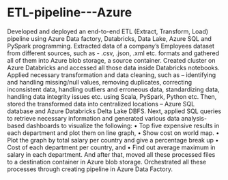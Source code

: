 # ETL-pipeline---Azure

Developed and deployed an end-to-end ETL (Extract, Transform, Load) pipeline using Azure Data factory, Databricks, Data Lake, Azure SQL and PySpark programming. 
Extracted data of a company’s Employees dataset from different sources, such as - .csv, .json, .xml etc. formats and gathered all of them into Azure blob storage, a source container. Created cluster on Azure Databricks and accessed all those data inside Databricks notebooks. Applied necessary transformation and data cleaning, such as – identifying and handling missing/null values, removing duplicates, correcting inconsistent data, handling outliers and erroneous data, standardizing data, handling data integrity issues etc. using Scala, PySpark, Python etc. Then, stored the transformed data into centralized locations – Azure SQL database and Azure Databricks Delta Lake DBFS.
Next, applied SQL queries to retrieve necessary information and generated various data analysis-based dashboards to visualize the following:
•	Top five expensive results in each department and plot them on line graph, 
•	Show cost on world map.
•	Plot the graph by total salary per country and give a percentage break up 
•	Cost of each department per country, and 
•	Find out average maximum in salary in each department.
And after that, moved all these processed files to a destination container in Azure blob storage. Orchestrated all these processes through creating pipeline in Azure Data Factory.
